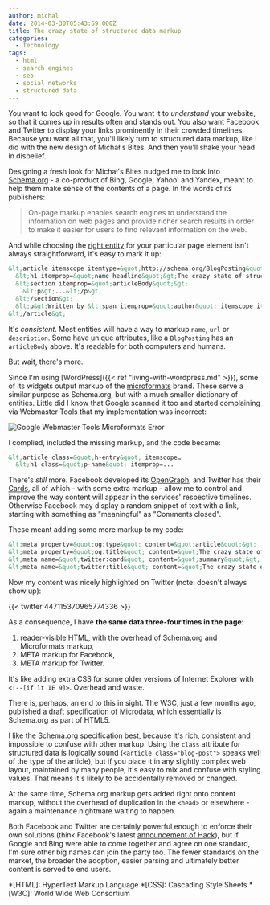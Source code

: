 ```yaml
---
author: michal
date: 2014-03-30T05:43:59.000Z
title: The crazy state of structured data markup
categories:
  - Technology
tags:
  - html
  - search engines
  - seo
  - social networks
  - structured data
---
```


You want to look good for Google. You want it to *understand* your website, so that it comes up in results often and stands out. You also want Facebook and Twitter to display your links prominently in their crowded timelines. Because you want all that, you'll likely turn to structured data markup, like I did with the new design of Michał's Bites. And then you'll shake your head in disbelief.

<!--more-->

Designing a fresh look for Michał's Bites nudged me to look into [Schema.org](http://schema.org/) - a co-product of Bing, Google, Yahoo! and Yandex, meant to help them make sense of the contents of a page. In the words of its publishers:

> On-page markup enables search engines to understand the information on web pages and provide richer search results in order to make it easier for users to find relevant information on the web.

And while choosing the [right entity](http://schema.org/docs/full.html) for your particular page element isn't always straightforward, it's easy to mark it up:

```html
&lt;article itemscope itemtype=&quot;http://schema.org/BlogPosting&quot;&gt;
  &lt;h1 itemprop=&quot;name headline&quot;&gt;The crazy state of structured data markup&lt;/h1&gt;
  &lt;section itemprop=&quot;articleBody&quot;&gt;
    &lt;p&gt;...&lt;/p&gt;
  &lt;/section&gt;
  &lt;p&gt;Written by &lt;span itemprop=&quot;author&quot; itemscope itemtype=&quot;http://schema.org/Person&quot;&gt;&lt;span itemprop=&quot;name&quot;&gt;Michał Paluchowski&lt;/span&gt;&lt;/span&gt;&lt;/p&gt;
&lt;/article&gt;
```

It's *consistent*. Most entities will have a way to markup `name`, `url` or `description`. Some have unique attributes, like a `BlogPosting` has an `articleBody` above. It's readable for both computers and humans.

But wait, there's more.

Since I'm using [WordPress]({{< ref "living-with-wordpress.md" >}}), some of its widgets output markup of the [microformats](http://microformats.org/) brand. These serve a similar purpose as Schema.org, but with a much smaller dictionary of entities. Little did I know that Google scanned it too and started complaining via Webmaster Tools that my implementation was incorrect:

![Google Webmaster Tools Microformats Error](/img/the-crazy-state-of-structured-data-markup/webmaster-tools-microformats-error.png "Google Webmaster Tools Microformats Error")

I complied, included the missing markup, and the code became:

```html
&lt;article class=&quot;h-entry&quot; itemscope…
  &lt;h1 class=&quot;p-name&quot; itemprop=...
```

There's *still* more. Facebook developed its [OpenGraph](https://developers.facebook.com/docs/opengraph/), and Twitter has their [Cards](https://dev.twitter.com/cards), all of which - with some extra markup - allow me to control and improve the way content will appear in the services' respective timelines. Otherwise Facebook may display a random snippet of text with a link, starting with something as "meaningful" as "Comments closed".

These meant adding some more markup to my code:

```html
&lt;meta property=&quot;og:type&quot; content=&quot;article&quot;&gt;
&lt;meta property=&quot;og:title&quot; content=&quot;The crazy state of structured data markup&quot;&gt;
&lt;meta name=&quot;twitter:card&quot; content=&quot;summary&quot;&gt;
&lt;meta name=&quot;twitter:title&quot; content=&quot;The crazy state of structured data markup&quot;&gt;
```

Now my content was nicely highlighted on Twitter (note: doesn't always show up):

{{< twitter 447115370965774336 >}}

As a consequence, I have **the same data three-four times in the page**:

1. reader-visible HTML, with the overhead of Schema.org and Microformats markup,
1. META markup for Facebook,
1. META markup for Twitter.

It's like adding extra CSS for some older versions of Internet Explorer with `<!--[if lt IE 9]>`. Overhead and waste.

There is, perhaps, an end to this in sight. The W3C, just a few months ago, published a [draft specification of Microdata](http://www.w3.org/TR/microdata/), which essentially is Schema.org as part of HTML5.

I like the Schema.org specification best, because it's rich, consistent and impossible to confuse with other markup. Using the `class` attribute for structured data is logically sound (`<article class="blog-post">` speaks well of the type of the article), but if you place it in any slightly complex web layout, maintained by many people, it's easy to mix and confuse with styling values. That means it's likely to be accidentally removed or changed.

At the same time, Schema.org markup gets added right onto content markup, without the overhead of duplication in the `<head>` or elsewhere - again a maintenance nightmare waiting to happen.

Both Facebook and Twitter are certainly powerful enough to enforce their own solutions (think Facebook's latest [announcement of Hack](https://code.facebook.com/posts/264544830379293/hack-a-new-programming-language-for-hhvm/)), but if Google and Bing were able to come together and agree on one standard, I'm sure other big names can join the party too. The fewer standards on the market, the broader the adoption, easier parsing and ultimately better content is served to end users.

*[HTML]: HyperText Markup Language
*[CSS]: Cascading Style Sheets
*[W3C]: World Wide Web Consortium
